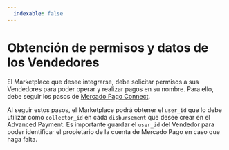 ```yaml
---
  indexable: false
---
```


# Obtención de permisos y datos de los Vendedores

El Marketplace que desee integrarse, debe solicitar permisos a sus Vendedores para poder operar y realizar pagos en su nombre. Para ello, debe seguir los pasos de [Mercado Pago Connect](https://www.mercadopago.com.ar/developers/es/guides/online-payments/marketplace/checkout-api/create-marketplace).

Al seguir estos pasos, el Marketplace podrá obtener el `user_id` que lo debe utilizar como `collector_id` en cada `disbursement` que desee crear en el Advanced Payment. Es importante guardar el `user_id` del Vendedor para poder identificar el propietario de la cuenta de Mercado Pago en caso que haga falta.
